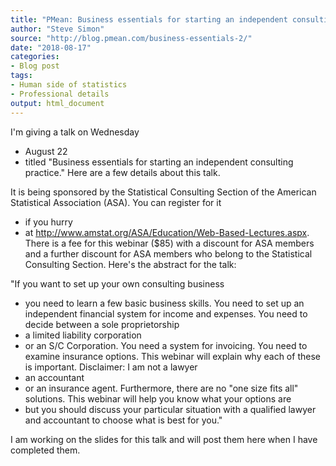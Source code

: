 ```yaml
---
title: "PMean: Business essentials for starting an independent consulting practice"
author: "Steve Simon"
source: "http://blog.pmean.com/business-essentials-2/"
date: "2018-08-17"
categories:
- Blog post
tags:
- Human side of statistics
- Professional details
output: html_document
---
```


I'm giving a talk on Wednesday
- August 22
- titled "Business essentials
for starting an independent consulting practice." Here are a few details
about this talk.

<!---More--->

It is being sponsored by the Statistical Consulting Section of the
American Statistical Association (ASA). You can register for it
- if you
hurry
- at <http://www.amstat.org/ASA/Education/Web-Based-Lectures.aspx>.
There is a fee for this webinar (\$85) with a discount for ASA members
and a further discount for ASA members who belong to the Statistical
Consulting Section. Here's the abstract for the talk:

"If you want to set up your own consulting business
- you need to learn a
few basic business skills. You need to set up an independent financial
system for income and expenses. You need to decide between a sole
proprietorship
- a limited liability corporation
- or an S/C Corporation.
You need a system for invoicing. You need to examine insurance options.
This webinar will explain why each of these is important. Disclaimer: I
am not a lawyer
- an accountant
- or an insurance agent. Furthermore,
there are no "one size fits all" solutions. This webinar will help you
know what your options are
- but you should discuss your particular
situation with a qualified lawyer and accountant to choose what is best
for you."

I am working on the slides for this talk and will post them here when I
have completed them.


